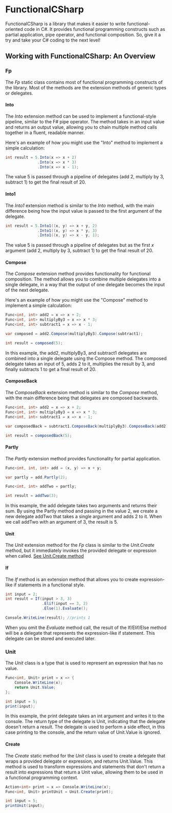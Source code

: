 # FunctionalCSharp

FunctionalCSharp is a library that makes it easier to write functional-oriented code in C#. It provides functional programming constructs such as partial application, pipe operator, and functional composition. So, give it a try and take your C# coding to the next level!

## Working with FunctionalCSharp: An Overview
### Fp

The _Fp_ static class contains most of functional programming constructs of the library. Most of the methods are the extension methods of generic types or delegates.

#### Into

The _Into_ extension method can be used to implement a functional-style pipeline, similar to the F# pipe operator. The method takes in an input value and returns an output value, allowing you to chain multiple method calls together in a fluent, readable manner.

Here's an example of how you might use the "Into" method to implement a simple calculation:

```csharp
int result = 5.Into(x => x + 2)
              .Into(x => x * 3)
              .Into(x => x - 1);
```
The value 5 is passed through a pipeline of delegates (add 2, multiply by 3, subtract 1) to get the final result of 20.

#### Into1

The _Into1_ extension method is similar to the _Into_ method, with the main difference being how the input value is passed to the first argument of the delegate.

```csharp
int result = 5.Into1((x, y) => x + y, 2)
              .Into1((x, y) => x * y, 3)
              .Into1((x, y) => x - y, 1);
```

The value 5 is passed through a pipeline of delegates but as the first _x_ argument (add 2, multiply by 3, subtract 1) to get the final result of 20.

#### Compose

The _Compose_ extension method provides functionality for functional composition. The method allows you to combine multiple delegates into a single delegate, in a way that the output of one delegate becomes the input of the next delegate.

Here's an example of how you might use the "Compose" method to implement a simple calculation:

```csharp
Func<int, int> add2 = x => x + 2;
Func<int, int> multiplyBy3 = x => x * 3;
Func<int, int> subtract1 = x => x - 1;

var composed = add2.Compose(multiplyBy3).Compose(subtract1);

int result = composed(5);
```

In this example, the add2, multiplyBy3, and subtract1 delegates are combined into a single delegate using the Compose method. The composed delegate takes an input of 5, adds 2 to it, multiplies the result by 3, and finally subtracts 1 to get a final result of 20.

#### ComposeBack

The _ComposeBack_ extension method is similar to the _Compose_ method, with the main difference being that delegates are composed backwards.

```csharp
Func<int, int> add2 = x => x + 2;
Func<int, int> multiplyBy3 = x => x * 3;
Func<int, int> subtract1 = x => x - 1;

var composedBack = subtract1.ComposeBack(multiplyBy3).ComposeBack(add2);

int result = composedBack(5);
```

#### Partly

The _Partly_ extension method provides functionality for partial application.

```csharp
Func<int, int, int> add = (x, y) => x + y;

var partly = add.Partly(2);

Func<int, int> addTwo = partly;

int result = addTwo(3);
```

In this example, the add delegate takes two arguments and returns their sum. By using the Partly method and passing in the value 2, we create a new delegate addTwo that takes a single argument and adds 2 to it. When we call addTwo with an argument of 3, the result is 5.

#### Unit

The _Unit_ extension method for the _Fp_ class is similar to the _Unit.Create_ method, but it immediately invokes the provided delegate or expression when called. [See Unit.Create method](#create)

#### If

The _If_ method is an extension method that allows you to create expression-like if statements in a functional style.

```csharp
int input = 2;
int result = If(input > 3, 3)
                .Elif(input == 3, 2)
                .Else(1).Evaluate();

Console.WriteLine(result); //prints 1
```

When you omit the _Evaluate_ method call, the result of the If/Elif/Else method will be a delegate that represents the expression-like if statement. This delegate can be stored and executed later. 

### Unit

The _Unit_ class is a type that is used to represent an expression that has no value.

```csharp
Func<int, Unit> print = x => {
    Console.WriteLine(x);
    return Unit.Value;
};

int input = 5;
print(input);
```

In this example, the print delegate takes an int argument and writes it to the console. The return type of the delegate is Unit, indicating that the delegate doesn't return a result. The delegate is used to perform a side effect, in this case printing to the console, and the return value of Unit.Value is ignored.

#### Create

The _Create_ static method for the _Unit_ class is used to create a delegate that wraps a provided delegate or expression, and returns Unit.Value. This method is used to transform expressions and statements that don't return a result into expressions that return a Unit value, allowing them to be used in a functional programming context.

```csharp
Action<int> print = x => Console.WriteLine(x);
Func<int, Unit> printUnit = Unit.Create(print);

int input = 5;
printUnit(input);
```
